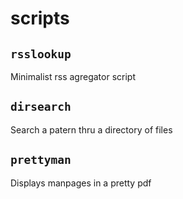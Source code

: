 # scripts

## `rsslookup`

Minimalist rss agregator script

## `dirsearch`

Search a patern thru a directory of files

## `prettyman`

Displays manpages in a pretty pdf
